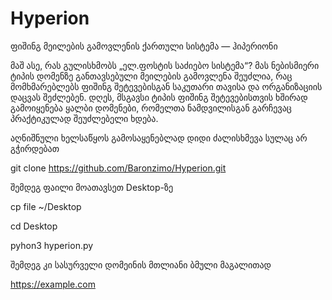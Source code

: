 # Hyperion

ფიშინგ მეილების გამოვლენის ქართული სისტემა — ჰიპერიონი

მაშ ასე, რას გულისხმობს „ელ.ფოსტის საძიებო სისტემა“? მას ნებისმიერი ტიპის დომენზე განთავსებული მეილების გამოვლენა შეუძლია, რაც მომხმარებლებს ფიშინგ შეტევებისგან საკუთარი თავისა და ორგანიზაციის დაცვას შეძლებენ. დღეს, მსგავსი ტიპის ფიშინგ შეტევებისთვის ხშირად გამოიყენება ყალბი დომენები, რომელთა ნამდვილისგან გარჩევაც პრაქტიკულად შეუძლებელი ხდება.


აღნიშნული ხელსაწყოს გამოსაყენებლად დიდი ძალისხმევა სულაც არ გჭირდებათ


git clone https://github.com/Baronzimo/Hyperion.git

შემდეგ ფაილი მოათავსეთ Desktop-ზე

cp file ~/Desktop

cd Desktop

pyhon3 hyperion.py

შემდეგ კი სასურველი დომეინის მთლიანი ბმული მაგალითად

https://example.com

